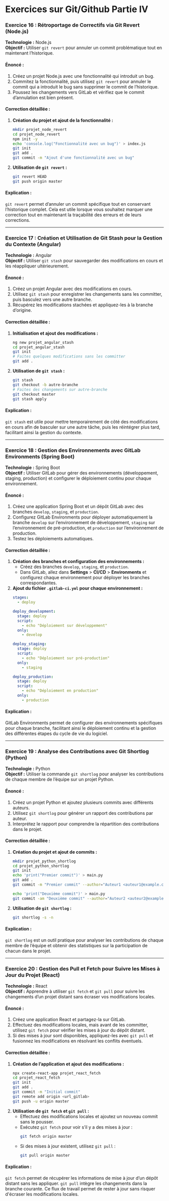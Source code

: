 # Exercices sur Git/Github Partie IV


### **Exercice 16 : Rétroportage de Correctifs via Git Revert (Node.js)**
**Technologie :** Node.js  
**Objectif :** Utiliser `git revert` pour annuler un commit problématique tout en maintenant l’historique.

#### Énoncé :
1. Créez un projet Node.js avec une fonctionnalité qui introduit un bug.
2. Commitez la fonctionnalité, puis utilisez `git revert` pour annuler le commit qui a introduit le bug sans supprimer le commit de l’historique.
3. Poussez les changements vers GitLab et vérifiez que le commit d’annulation est bien présent.

#### Correction détaillée :
1. **Création du projet et ajout de la fonctionnalité :**
   ```bash
   mkdir projet_node_revert
   cd projet_node_revert
   npm init -y
   echo 'console.log("Fonctionnalité avec un bug")' > index.js
   git init
   git add .
   git commit -m "Ajout d'une fonctionnalité avec un bug"
   ```
2. **Utilisation de `git revert` :**
   ```bash
   git revert HEAD
   git push origin master
   ```

#### Explication :
`git revert` permet d’annuler un commit spécifique tout en conservant l’historique complet. Cela est utile lorsque vous souhaitez marquer une correction tout en maintenant la traçabilité des erreurs et de leurs corrections.

---

### **Exercice 17 : Création et Utilisation de Git Stash pour la Gestion du Contexte (Angular)**
**Technologie :** Angular  
**Objectif :** Utiliser `git stash` pour sauvegarder des modifications en cours et les réappliquer ultérieurement.

#### Énoncé :
1. Créez un projet Angular avec des modifications en cours.
2. Utilisez `git stash` pour enregistrer les changements sans les committer, puis basculez vers une autre branche.
3. Récupérez les modifications stachées et appliquez-les à la branche d’origine.

#### Correction détaillée :
1. **Initialisation et ajout des modifications :**
   ```bash
   ng new projet_angular_stash
   cd projet_angular_stash
   git init
   # Faites quelques modifications sans les committer
   git add .
   ```
2. **Utilisation de `git stash` :**
   ```bash
   git stash
   git checkout -b autre-branche
   # Faites des changements sur autre-branche
   git checkout master
   git stash apply
   ```

#### Explication :
`git stash` est utile pour mettre temporairement de côté des modifications en cours afin de basculer sur une autre tâche, puis les réintégrer plus tard, facilitant ainsi la gestion du contexte.

---

### **Exercice 18 : Gestion des Environnements avec GitLab Environments (Spring Boot)**
**Technologie :** Spring Boot  
**Objectif :** Utiliser GitLab pour gérer des environnements (développement, staging, production) et configurer le déploiement continu pour chaque environnement.

#### Énoncé :
1. Créez une application Spring Boot et un dépôt GitLab avec des branches `develop`, `staging`, et `production`.
2. Configurez GitLab Environments pour déployer automatiquement la branche `develop` sur l’environnement de développement, `staging` sur l’environnement de pré-production, et `production` sur l’environnement de production.
3. Testez les déploiements automatiques.

#### Correction détaillée :
1. **Création des branches et configuration des environnements :**
   - Créez des branches `develop`, `staging`, et `production`.
   - Dans GitLab, allez dans **Settings** > **CI/CD** > **Environments** et configurez chaque environnement pour déployer les branches correspondantes.
2. **Ajout du fichier `.gitlab-ci.yml` pour chaque environnement :**
   ```yaml
   stages:
     - deploy

   deploy_development:
     stage: deploy
     script:
       - echo "Déploiement sur développement"
     only:
       - develop

   deploy_staging:
     stage: deploy
     script:
       - echo "Déploiement sur pré-production"
     only:
       - staging

   deploy_production:
     stage: deploy
     script:
       - echo "Déploiement en production"
     only:
       - production
   ```

#### Explication :
GitLab Environments permet de configurer des environnements spécifiques pour chaque branche, facilitant ainsi le déploiement continu et la gestion des différentes étapes du cycle de vie du logiciel.

---

### **Exercice 19 : Analyse des Contributions avec Git Shortlog (Python)**
**Technologie :** Python  
**Objectif :** Utiliser la commande `git shortlog` pour analyser les contributions de chaque membre de l’équipe sur un projet Python.

#### Énoncé :
1. Créez un projet Python et ajoutez plusieurs commits avec différents auteurs.
2. Utilisez `git shortlog` pour générer un rapport des contributions par auteur.
3. Interprétez le rapport pour comprendre la répartition des contributions dans le projet.

#### Correction détaillée :
1. **Création du projet et ajout de commits :**
   ```bash
   mkdir projet_python_shortlog
   cd projet_python_shortlog
   git init
   echo 'print("Premier commit")' > main.py
   git add .
   git commit -m "Premier commit" --author="Auteur1 <auteur1@example.com>"
   
   echo 'print("Deuxième commit")' > main.py
   git commit -am "Deuxième commit" --author="Auteur2 <auteur2@example.com>"
   ```
2. **Utilisation de `git shortlog` :**
   ```bash
   git shortlog -s -n
   ```

#### Explication :
`git shortlog` est un outil pratique pour analyser les contributions de chaque membre de l’équipe et obtenir des statistiques sur la participation de chacun dans le projet.

---

### **Exercice 20 : Gestion des Pull et Fetch pour Suivre les Mises à Jour du Projet (React)**
**Technologie :** React  
**Objectif :** Apprendre à utiliser `git fetch` et `git pull` pour suivre les changements d’un projet distant sans écraser vos modifications locales.

#### Énoncé :
1. Créez une application React et partagez-la sur GitLab.
2. Effectuez des modifications locales, mais avant de les committer, utilisez `git fetch` pour vérifier les mises à jour du dépôt distant.
3. Si des mises à jour sont disponibles, appliquez-les avec `git pull` et fusionnez les modifications en résolvant les conflits éventuels.

#### Correction détaillée :
1. **Création de l’application et ajout des modifications :**
   ```bash
   npx create-react-app projet_react_fetch
   cd projet_react_fetch
   git init
   git add .
   git commit -m "Initial commit"
   git remote add origin <url_gitlab>
   git push -u origin master
   ```
2. **Utilisation de `git fetch` et `git pull` :**
   - Effectuez des modifications locales et ajoutez un nouveau commit sans le pousser.
   - Exécutez `git fetch` pour voir s’il y a des mises à jour :
     ```bash
     git fetch origin master
     ```
   - Si des mises à jour existent, utilisez `git pull` :
     ```bash
     git pull origin master
     ```

#### Explication :
`git fetch` permet de récupérer les informations de mise à jour d’un dépôt distant sans les appliquer. `git pull` intègre les changements dans la branche courante. Ce flux de travail permet de rester à jour sans risquer d'écraser les modifications locales.


